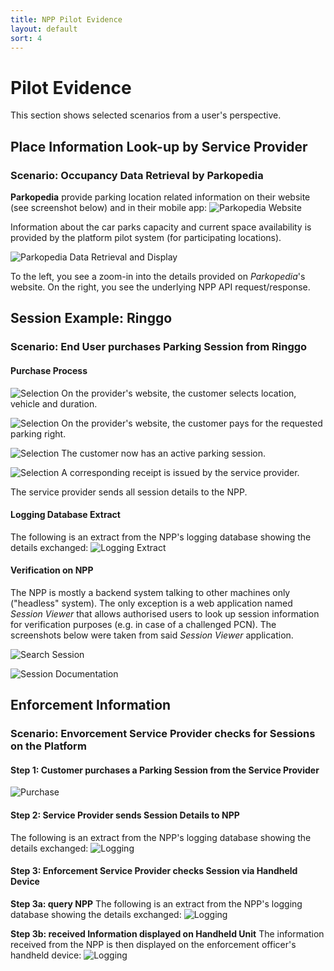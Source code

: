 ```yaml
---
title: NPP Pilot Evidence
layout: default
sort: 4 
---
```

# Pilot Evidence
This section shows selected scenarios from a user's perspective. 

## Place Information Look-up by Service Provider
### Scenario: Occupancy Data Retrieval by Parkopedia
**Parkopedia** provide parking location related information on their website (see screenshot below) and in their mobile app:
![Parkopedia Website](assets/images/evidence/parkopedia1.png)

Information about the car parks capacity and current space availability is provided by the platform pilot system (for participating locations).

![Parkopedia Data Retrieval and Display](assets/images/evidence/parkopedia2.png)

To the left, you see a zoom-in into the details provided on _Parkopedia_'s website.
On the right, you see the underlying NPP API request/response.

## Session Example: Ringgo
### Scenario: End User purchases Parking Session from Ringgo
#### Purchase Process
![Selection](assets/images/evidence/ringgo1.png)
On the provider's website, the customer selects location, vehicle and duration.


![Selection](assets/images/evidence/ringgo2.png)
On the provider's website, the customer pays for the requested parking right.


![Selection](assets/images/evidence/ringgo3.png)
The customer now has an active parking session.



![Selection](assets/images/evidence/ringgo4.png)
A corresponding receipt is issued by the service provider.

The service provider sends all session details to the NPP.

#### Logging Database Extract
The following is an extract from the NPP's logging database showing the details exchanged:
![Logging Extract](assets/images/evidence/logging1.png)

#### Verification on NPP
The NPP is mostly a backend system talking to other machines only ("headless" system). The only exception is a web application named _Session Viewer_ that allows authorised users to look up session information for verification purposes (e.g. in case of a challenged PCN). The screenshots below were taken from said _Session Viewer_ application.

![Search Session](assets/images/evidence/session_search1.png)

![Session Documentation](assets/images/evidence/session_search2.png)

## Enforcement Information
### Scenario: Envorcement Service Provider checks for Sessions on the Platform
#### Step 1: Customer purchases a Parking Session from the Service Provider
![Purchase](assets/images/evidence/apcoa_connect1.png)

#### Step 2: Service Provider sends Session Details to NPP
The following is an extract from the NPP's logging database showing the details exchanged:
![Logging](assets/images/evidence/apcoa_connect2.png)

#### Step 3: Enforcement Service Provider checks Session via Handheld Device
**Step 3a: query NPP**
The following is an extract from the NPP's logging database showing the details exchanged:
![Logging](assets/images/evidence/apcoa_connect3.png)

**Step 3b: received Information displayed on Handheld Unit**
The information received from the NPP is then displayed on the enforcement officer's handheld device:
![Logging](assets/images/evidence/apcoa_connect3.png)

